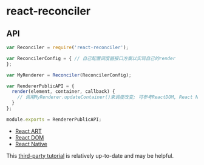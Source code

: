 # react-reconciler


## API

```js
var Reconciler = require('react-reconciler');

var ReconcilerConfig = { // 自己配置调度器接口方案以实现自己的render
};

var MyRenderer = Reconciler(ReconcilerConfig);

var RendererPublicAPI = {
  render(element, container, callback) {
    // 调用MyRenderer.updateContainer()来调度改变; 可参考ReactDOM, React Native React ART
  }
};

module.exports = RendererPublicAPI;
```

* [React ART](https://github.com/facebook/react/blob/master/packages/react-art/src/ReactART.js)
* [React DOM](https://github.com/facebook/react/blob/master/packages/react-dom/src/client/ReactDOM.js)
* [React Native](https://github.com/facebook/react/blob/master/packages/react-native-renderer/src/ReactNativeFiberRenderer.js)


This [third-party tutorial](https://github.com/nitin42/Making-a-custom-React-renderer) is relatively up-to-date and may be helpful.
